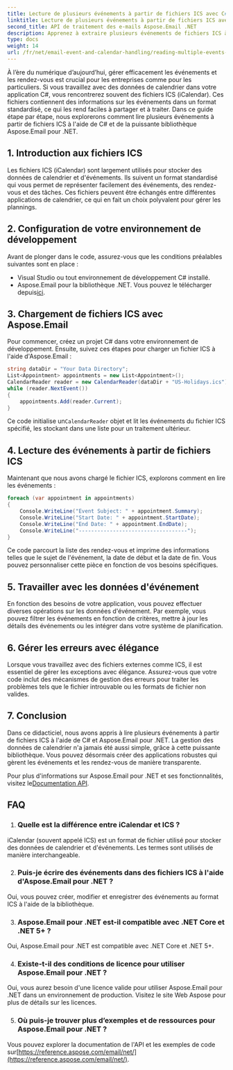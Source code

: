```yaml
---
title: Lecture de plusieurs événements à partir de fichiers ICS avec C#
linktitle: Lecture de plusieurs événements à partir de fichiers ICS avec C#
second_title: API de traitement des e-mails Aspose.Email .NET
description: Apprenez à extraire plusieurs événements de fichiers ICS à l'aide d'Aspose.Email pour .NET. Un guide étape par étape avec des exemples de code pour une gestion efficace des événements.
type: docs
weight: 14
url: /fr/net/email-event-and-calendar-handling/reading-multiple-events-from-ics-files-with-csharp/
---
```


À l’ère du numérique d’aujourd’hui, gérer efficacement les événements et les rendez-vous est crucial pour les entreprises comme pour les particuliers. Si vous travaillez avec des données de calendrier dans votre application C#, vous rencontrerez souvent des fichiers ICS (iCalendar). Ces fichiers contiennent des informations sur les événements dans un format standardisé, ce qui les rend faciles à partager et à traiter. Dans ce guide étape par étape, nous explorerons comment lire plusieurs événements à partir de fichiers ICS à l'aide de C# et de la puissante bibliothèque Aspose.Email pour .NET.

## 1. Introduction aux fichiers ICS
Les fichiers ICS (iCalendar) sont largement utilisés pour stocker des données de calendrier et d'événements. Ils suivent un format standardisé qui vous permet de représenter facilement des événements, des rendez-vous et des tâches. Ces fichiers peuvent être échangés entre différentes applications de calendrier, ce qui en fait un choix polyvalent pour gérer les plannings.

## 2. Configuration de votre environnement de développement
Avant de plonger dans le code, assurez-vous que les conditions préalables suivantes sont en place :
- Visual Studio ou tout environnement de développement C# installé.
-  Aspose.Email pour la bibliothèque .NET. Vous pouvez le télécharger depuis[ici](https://releases.aspose.com/email/net/).

## 3. Chargement de fichiers ICS avec Aspose.Email
Pour commencer, créez un projet C# dans votre environnement de développement. Ensuite, suivez ces étapes pour charger un fichier ICS à l'aide d'Aspose.Email :

```csharp
string dataDir = "Your Data Directory";
List<Appointment> appointments = new List<Appointment>();
CalendarReader reader = new CalendarReader(dataDir + "US-Holidays.ics");
while (reader.NextEvent())
{
    appointments.Add(reader.Current);
}
```

 Ce code initialise un`CalendarReader` objet et lit les événements du fichier ICS spécifié, les stockant dans une liste pour un traitement ultérieur.

## 4. Lecture des événements à partir de fichiers ICS
Maintenant que nous avons chargé le fichier ICS, explorons comment en lire les événements :

```csharp
foreach (var appointment in appointments)
{
    Console.WriteLine("Event Subject: " + appointment.Summary);
    Console.WriteLine("Start Date: " + appointment.StartDate);
    Console.WriteLine("End Date: " + appointment.EndDate);
    Console.WriteLine("-----------------------------------");
}
```
Ce code parcourt la liste des rendez-vous et imprime des informations telles que le sujet de l'événement, la date de début et la date de fin. Vous pouvez personnaliser cette pièce en fonction de vos besoins spécifiques.

## 5. Travailler avec les données d'événement
En fonction des besoins de votre application, vous pouvez effectuer diverses opérations sur les données d'événement. Par exemple, vous pouvez filtrer les événements en fonction de critères, mettre à jour les détails des événements ou les intégrer dans votre système de planification.

## 6. Gérer les erreurs avec élégance
Lorsque vous travaillez avec des fichiers externes comme ICS, il est essentiel de gérer les exceptions avec élégance. Assurez-vous que votre code inclut des mécanismes de gestion des erreurs pour traiter les problèmes tels que le fichier introuvable ou les formats de fichier non valides.

## 7. Conclusion
Dans ce didacticiel, nous avons appris à lire plusieurs événements à partir de fichiers ICS à l'aide de C# et Aspose.Email pour .NET. La gestion des données de calendrier n'a jamais été aussi simple, grâce à cette puissante bibliothèque. Vous pouvez désormais créer des applications robustes qui gèrent les événements et les rendez-vous de manière transparente.

 Pour plus d'informations sur Aspose.Email pour .NET et ses fonctionnalités, visitez le[Documentation API](https://reference.aspose.com/email/net/).

## FAQ
1. ### Quelle est la différence entre iCalendar et ICS ?
iCalendar (souvent appelé ICS) est un format de fichier utilisé pour stocker des données de calendrier et d'événements. Les termes sont utilisés de manière interchangeable.

2. ### Puis-je écrire des événements dans des fichiers ICS à l'aide d'Aspose.Email pour .NET ?
Oui, vous pouvez créer, modifier et enregistrer des événements au format ICS à l'aide de la bibliothèque.

3. ### Aspose.Email pour .NET est-il compatible avec .NET Core et .NET 5+ ?
Oui, Aspose.Email pour .NET est compatible avec .NET Core et .NET 5+.

4. ### Existe-t-il des conditions de licence pour utiliser Aspose.Email pour .NET ?
Oui, vous aurez besoin d'une licence valide pour utiliser Aspose.Email pour .NET dans un environnement de production. Visitez le site Web Aspose pour plus de détails sur les licences.

5. ### Où puis-je trouver plus d’exemples et de ressources pour Aspose.Email pour .NET ?
 Vous pouvez explorer la documentation de l'API et les exemples de code sur[https://reference.aspose.com/email/net/](https://reference.aspose.com/email/net/).